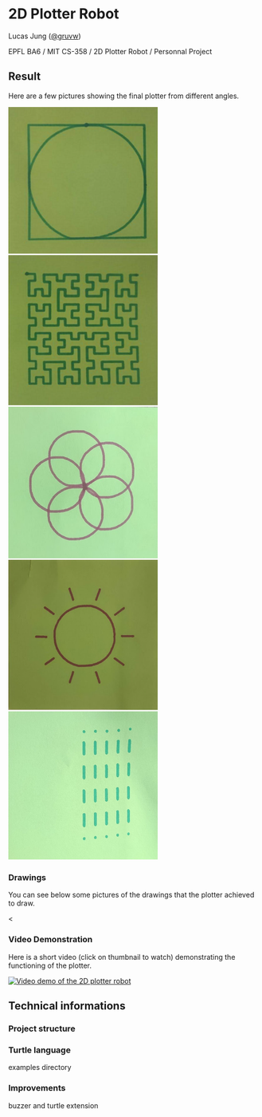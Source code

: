 # 2D Plotter Robot

Lucas Jung ([@gruvw](https://gruvw.com))

EPFL BA6 / MIT CS-358 / 2D Plotter Robot / Personnal Project

## Result

Here are a few pictures showing the final plotter from different angles.

<div>
    <img src="docs/drawings/inscribed.png" width="300">
    <img src="docs/drawings/hilbert.png" width="300">
    <img src="docs/drawings/rose.png" width="300">
    <img src="docs/drawings/sun.png" width="300">
    <img src="docs/drawings/holder_test.png" width="300">
</div>


### Drawings

You can see below some pictures of the drawings that the plotter achieved to draw.

<

### Video Demonstration

Here is a short video (click on thumbnail to watch) demonstrating the functioning of the plotter.

<a href="https://youtu.be/-nplPBwFOKw">
    <img src="https://img.youtube.com/vi/-nplPBwFOKw/maxresdefault.jpg" alt="Video demo of the 2D plotter robot" width="640" height="360">
</a>

## Technical informations

### Project structure

### Turtle language

examples directory

### Improvements

buzzer and turtle extension
